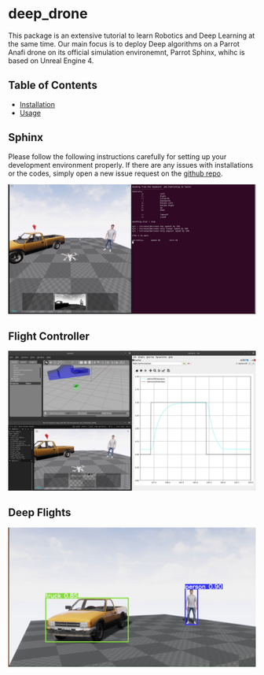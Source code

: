 # deep_drone

This package is an extensive tutorial to learn Robotics and Deep Learning at the same time. Our main focus is to deploy Deep algorithms on a Parrot Anafi drone on its official simulation environemnt, Parrot Sphinx, whihc is based on Unreal Engine 4. 



<!-- ![GIF](./repo/frame/test_pursuit_z.gif) -->

## Table of Contents

- [Installation](#installation)
- [Usage](#usage)



## Sphinx

Please follow the following instructions carefully for setting up your development environment properly. If there are any issues with installations or the codes, simply open a new issue request on the  [github repo](https://github.com/amir-ebram/deep_drone).


![Alt Text](./media/Keyboard.png)


## Flight Controller

![Alt Text](./media/PID.png)

## Deep Flights

![Alt Text](./media/Detector.png)

